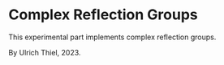 # Complex Reflection Groups

This experimental part implements complex reflection groups.

By Ulrich Thiel, 2023.
